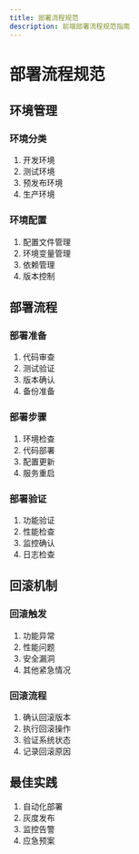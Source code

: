 ```yaml
---
title: 部署流程规范
description: 前端部署流程规范指南
---
```


# 部署流程规范

## 环境管理

### 环境分类
1. 开发环境
2. 测试环境
3. 预发布环境
4. 生产环境

### 环境配置
1. 配置文件管理
2. 环境变量管理
3. 依赖管理
4. 版本控制

## 部署流程

### 部署准备
1. 代码审查
2. 测试验证
3. 版本确认
4. 备份准备

### 部署步骤
1. 环境检查
2. 代码部署
3. 配置更新
4. 服务重启

### 部署验证
1. 功能验证
2. 性能检查
3. 监控确认
4. 日志检查

## 回滚机制

### 回滚触发
1. 功能异常
2. 性能问题
3. 安全漏洞
4. 其他紧急情况

### 回滚流程
1. 确认回滚版本
2. 执行回滚操作
3. 验证系统状态
4. 记录回滚原因

## 最佳实践
1. 自动化部署
2. 灰度发布
3. 监控告警
4. 应急预案 